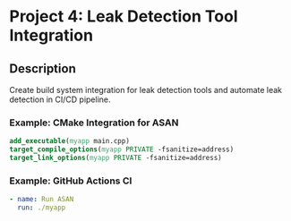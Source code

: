 # Project 4: Leak Detection Tool Integration

## Description
Create build system integration for leak detection tools and automate leak detection in CI/CD pipeline.

### Example: CMake Integration for ASAN
```cmake
add_executable(myapp main.cpp)
target_compile_options(myapp PRIVATE -fsanitize=address)
target_link_options(myapp PRIVATE -fsanitize=address)
```

### Example: GitHub Actions CI
```yaml
- name: Run ASAN
  run: ./myapp
```
